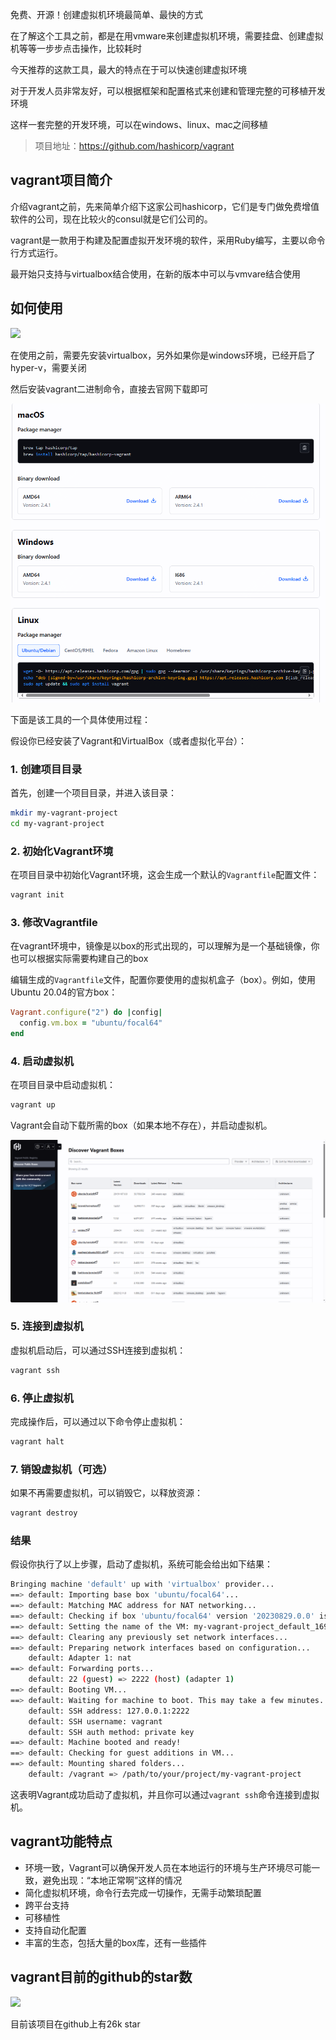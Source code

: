免费、开源！创建虚拟机环境最简单、最快的方式

在了解这个工具之前，都是在用vmware来创建虚拟机环境，需要挂盘、创建虚拟机等等一步步点击操作，比较耗时

今天推荐的这款工具，最大的特点在于可以快速创建虚拟环境

对于开发人员非常友好，可以根据框架和配置格式来创建和管理完整的可移植开发环境

这样一套完整的开发环境，可以在windows、linux、mac之间移植


>项目地址：https://github.com/hashicorp/vagrant

## vagrant项目简介

介绍vagrant之前，先来简单介绍下这家公司hashicorp，它们是专门做免费增值软件的公司，现在比较火的consul就是它们公司的。

vagrant是一款用于构建及配置虚拟开发环境的软件，采用Ruby编写，主要以命令行方式运行。

最开始只支持与virtualbox结合使用，在新的版本中可以与vmvare结合使用

## 如何使用

 ![](https://img.shields.io/github/downloads/hashicorp/vagrant/total?style=flat-square)

在使用之前，需要先安装virtualbox，另外如果你是windows环境，已经开启了hyper-v，需要关闭

然后安装vagrant二进制命令，直接去官网下载即可

![install](image.png)

下面是该工具的一个具体使用过程：

假设你已经安装了Vagrant和VirtualBox（或者虚拟化平台）：

### 1. 创建项目目录
首先，创建一个项目目录，并进入该目录：
```bash
mkdir my-vagrant-project
cd my-vagrant-project
```

### 2. 初始化Vagrant环境
在项目目录中初始化Vagrant环境，这会生成一个默认的`Vagrantfile`配置文件：
```bash
vagrant init
```

### 3. 修改Vagrantfile

在vagrant环境中，镜像是以box的形式出现的，可以理解为是一个基础镜像，你也可以根据实际需要构建自己的box

编辑生成的`Vagrantfile`文件，配置你要使用的虚拟机盒子（box）。例如，使用Ubuntu 20.04的官方box：
```ruby
Vagrant.configure("2") do |config|
  config.vm.box = "ubuntu/focal64"
end
```

### 4. 启动虚拟机
在项目目录中启动虚拟机：
```bash
vagrant up
```
Vagrant会自动下载所需的box（如果本地不存在），并启动虚拟机。

![boxes](image-1.png)

### 5. 连接到虚拟机
虚拟机启动后，可以通过SSH连接到虚拟机：
```bash
vagrant ssh
```

### 6. 停止虚拟机
完成操作后，可以通过以下命令停止虚拟机：
```bash
vagrant halt
```

### 7. 销毁虚拟机（可选）
如果不再需要虚拟机，可以销毁它，以释放资源：
```bash
vagrant destroy
```

### 结果
假设你执行了以上步骤，启动了虚拟机，系统可能会给出如下结果：

```bash
Bringing machine 'default' up with 'virtualbox' provider...
==> default: Importing base box 'ubuntu/focal64'...
==> default: Matching MAC address for NAT networking...
==> default: Checking if box 'ubuntu/focal64' version '20230829.0.0' is up to date...
==> default: Setting the name of the VM: my-vagrant-project_default_1692000132032_12345
==> default: Clearing any previously set network interfaces...
==> default: Preparing network interfaces based on configuration...
    default: Adapter 1: nat
==> default: Forwarding ports...
    default: 22 (guest) => 2222 (host) (adapter 1)
==> default: Booting VM...
==> default: Waiting for machine to boot. This may take a few minutes...
    default: SSH address: 127.0.0.1:2222
    default: SSH username: vagrant
    default: SSH auth method: private key
==> default: Machine booted and ready!
==> default: Checking for guest additions in VM...
==> default: Mounting shared folders...
    default: /vagrant => /path/to/your/project/my-vagrant-project
```

这表明Vagrant成功启动了虚拟机，并且你可以通过`vagrant ssh`命令连接到虚拟机。

## vagrant功能特点

- 环境一致，Vagrant可以确保开发人员在本地运行的环境与生产环境尽可能一致，避免出现：“本地正常啊”这样的情况
- 简化虚拟机环境，命令行去完成一切操作，无需手动繁琐配置
- 跨平台支持
- 可移植性
- 支持自动化配置
- 丰富的生态，包括大量的box库，还有一些插件


## vagrant目前的github的star数

 ![](https://img.shields.io/github/stars/hashicorp/vagrant?style=flat-square)

 目前该项目在github上有26k star